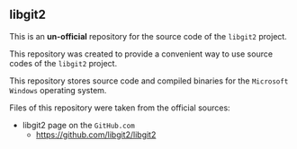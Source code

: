 ## libgit2

This is an **un-official** repository for the source code of the `libgit2` project.

This repository was created to provide a convenient way to use source codes of the `libgit2` project.

This repository stores source code and compiled binaries for the `Microsoft Windows` operating system.

Files of this repository were taken from the official sources:
* libgit2 page on the `GitHub.com`
    * https://github.com/libgit2/libgit2
